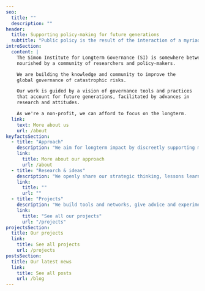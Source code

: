```yaml
---
seo:
  title: ""
  description: ""
header:
  title: Supporting policy-making for future generations
  subtitle: "Public policy is the result of the interaction of a myriad of actors representing different interests. We improve their cooperation with future generations."
introSection:
  content: |
    The Simon Institute for Longterm Governance (SI) is somewhere between a research lab and a training centre, founded and
    nourished by a community of researchers and policy-makers.

    We are building the knowledge and community to improve the
    global governance of catastrophic risks.

    Our work is guided by a vision of governance tools and practices
    that account for future generations, facilitated by advances in
    research and attitudes.

    As we're a non-profit, we can afford to focus on the longterm.
  link:
    text: More about us
    url: /about
keyfactsSection:
  - title: "Approach"
    description: "We aim for longterm impact by discreetly supporting multilateral institutions."
    link:
      title: More about our approach
      url: /about
  - title: "Research & ideas"
    description: "We openly share our strategic thinking, lessons learned and research."
    link:
      title: ""
      url: ""
  - title: "Projects"
    description: "We build tools and networks, give advice and experiment systematically."
    link:
      title: "See all our projects"
      url: "/projects"
projectsSection:
  title: Our projects
  link:
    title: See all projects
    url: /projects
postsSection:
  title: Our latest news
  link:
    title: See all posts
    url: /blog
---
```


